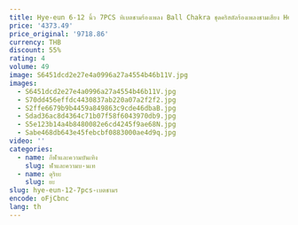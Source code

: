 ```yaml
---
title: Hye-eun 6-12 นิ้ว 7PCS ทิเบตชามร้องเพลง Ball Chakra ชุดคริสตัลร้องเพลงชามเสียง Healing สมาธิพกพากรณี
price: '4373.49'
price_original: '9718.86'
currency: THB
discount: 55%
rating: 4
volume: 49
image: S6451dcd2e27e4a0996a27a4554b46b11V.jpg
images:
  - S6451dcd2e27e4a0996a27a4554b46b11V.jpg
  - S70dd456effdc4430837ab220a07a2f2f2.jpg
  - S2ffe6679b9b4459a849863c9cde46dbaB.jpg
  - Sdad36ac8d4364c71b07f58f6043970db9.jpg
  - S5e123b14a4b8480082e6cd4245f9ae68N.jpg
  - Sabe468db643e45febcbf0883000ae4d9q.jpg
video: ''
categories:
  - name: กีฬาและความบันเทิง
    slug: ฬาและความบ-นเท
  - name: ดุริยะ
    slug: ยะ
slug: hye-eun-12-7pcs-เบตชามร
encode: oFjCbnc
lang: th
---
```

  